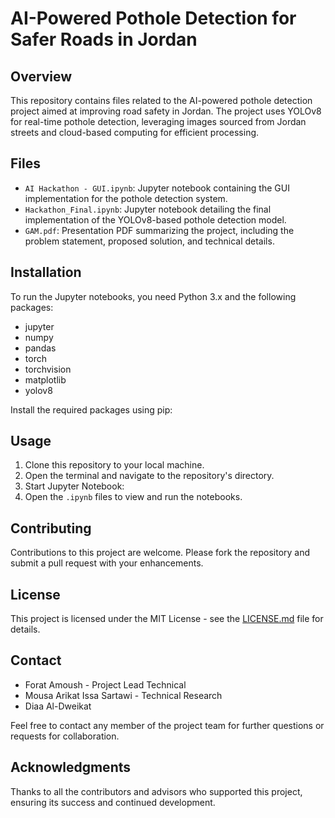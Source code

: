 # AI-Powered Pothole Detection for Safer Roads in Jordan

## Overview
This repository contains files related to the AI-powered pothole detection project aimed at improving road safety in Jordan. The project uses YOLOv8 for real-time pothole detection, leveraging images sourced from Jordan streets and cloud-based computing for efficient processing.

## Files
- `AI Hackathon - GUI.ipynb`: Jupyter notebook containing the GUI implementation for the pothole detection system.
- `Hackathon_Final.ipynb`: Jupyter notebook detailing the final implementation of the YOLOv8-based pothole detection model.
- `GAM.pdf`: Presentation PDF summarizing the project, including the problem statement, proposed solution, and technical details.

## Installation
To run the Jupyter notebooks, you need Python 3.x and the following packages:
- jupyter
- numpy
- pandas
- torch
- torchvision
- matplotlib
- yolov8

Install the required packages using pip:

## Usage
1. Clone this repository to your local machine.
2. Open the terminal and navigate to the repository's directory.
3. Start Jupyter Notebook:
4. Open the `.ipynb` files to view and run the notebooks.

## Contributing
Contributions to this project are welcome. Please fork the repository and submit a pull request with your enhancements.

## License
This project is licensed under the MIT License - see the [LICENSE.md](LICENSE) file for details.

## Contact
- Forat Amoush - Project Lead Technical
- Mousa Arikat Issa Sartawi - Technical Research
- Diaa Al-Dweikat

Feel free to contact any member of the project team for further questions or requests for collaboration.

## Acknowledgments
Thanks to all the contributors and advisors who supported this project, ensuring its success and continued development.
